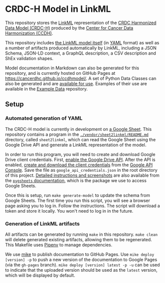 # CRDC-H Model in LinkML

This repository stores the [LinkML](https://linkml.github.io/) representation of the [CRDC Harmonized Data Model (CRDC-H)](https://cancerdhc.github.io/) produced by the [Center for Cancer Data Harmonization (CCDH)](https://harmonization.datacommons.cancer.gov/).

This repository includes [the LinkML model itself](./model/schema/crdch_model.yaml) (in [YAML](https://en.wikipedia.org/wiki/YAML) format) as well as a number of artifacts produced automatically by LinkML, including a JSON Schema, JSON-LD context, a GraphQL description, a CSV description and ShEx validation shapes.

Model documentation in Markdown can also be generated for this repository, and is currently hosted on GitHub Pages at https://cancerdhc.github.io/ccdhmodel/. A set of Python Data Classes can also be generated and are [available for use](./crdch_model/crdch_model.py). Examples of their use are available in the [Example Data](https://github.com/cancerDHC/example-data/) repository.

## Setup

### Automated generation of YAML

The CRDC-H model is currently in development on [a Google Sheet](https://docs.google.com/spreadsheets/d/1oWS7cao-fgz2MKWtyr8h2dEL9unX__0bJrWKv6mQmM4/).
This repository contains a program in the [`./vendor/sheet2linkml/README.md`](./vendor/sheet2linkml/README.md) directory,
called `sheet2linkml`, which can read the Google Sheet using the Google Drive API and generate a LinkML representation
of the model.

In order to run this program, you will need to create and download Google Drive client credentials. First,
[enable the Google Drive API](https://developers.google.com/drive/api/v3/enable-drive-api). After the API is enabled, 
[create and download the client credentials](https://www.iperiusbackup.net/en/how-to-enable-google-drive-api-and-get-client-credentials/)
from the [Google API Console](https://console.developers.google.com/). Save the file as `google_api_credentials.json` in
the root directory of this project. [Detailed instructions and screenshots](https://pygsheets.readthedocs.io/en/stable/authorization.html)
are also available from the [`pygsheets` documentation](https://pygsheets.readthedocs.io/), which is the package we use to
access Google Sheets.

Once this is setup, run `make generate-model` to update the schema from Google Sheets. The first time you run this script,
you will see a browser page asking you to log in. Follow the instructions. The script will download a token and store it
locally. You won't need to log in in the future.

### Generation of LinkML artifacts

All artifacts can be generated by running `make` in this repository. `make clean` will delete generated existing artifacts, allowing them to be regenerated. This Makefile uses [Pipenv](https://pipenv.pypa.io/) to manage dependencies.

We use [mike](https://github.com/jimporter/mike) to publish documentation to GitHub Pages. Use `mike deploy [version] -p` to push a new version of the documentation to Google Pages (via the `gh-pages` branch). `mike deploy [version] latest -p -u` can be used to indicate that the uploaded version should be used as the `latest` version, which will be displayed by default.
